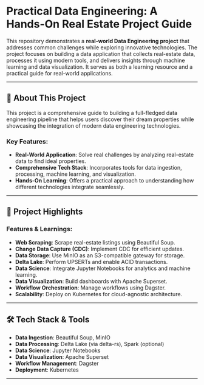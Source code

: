 # Practical Data Engineering: A Hands-On Real Estate Project Guide

This repository demonstrates a **real-world Data Engineering project** that addresses common challenges while exploring innovative technologies. The project focuses on building a data application that collects real-estate data, processes it using modern tools, and delivers insights through machine learning and data visualization. It serves as both a learning resource and a practical guide for real-world applications.

---

## 🌟 About This Project

This project is a comprehensive guide to building a full-fledged data engineering pipeline that helps users discover their dream properties while showcasing the integration of modern data engineering technologies.

### Key Features:
- **Real-World Application**: Solve real challenges by analyzing real-estate data to find ideal properties.
- **Comprehensive Tech Stack**: Incorporates tools for data ingestion, processing, machine learning, and visualization.
- **Hands-On Learning**: Offers a practical approach to understanding how different technologies integrate seamlessly.

---

## 🚀 Project Highlights

### Features & Learnings:
- **Web Scraping**: Scrape real-estate listings using Beautiful Soup.
- **Change Data Capture (CDC)**: Implement CDC for efficient updates.
- **Data Storage**: Use MinIO as an S3-compatible gateway for storage.
- **Delta Lake**: Perform UPSERTs and enable ACID transactions.
- **Data Science**: Integrate Jupyter Notebooks for analytics and machine learning.
- **Data Visualization**: Build dashboards with Apache Superset.
- **Workflow Orchestration**: Manage workflows using Dagster.
- **Scalability**: Deploy on Kubernetes for cloud-agnostic architecture.

---

## 🛠 Tech Stack & Tools

- **Data Ingestion**: Beautiful Soup, MinIO
- **Data Processing**: Delta Lake (via delta-rs), Spark (optional)
- **Data Science**: Jupyter Notebooks
- **Data Visualization**: Apache Superset
- **Workflow Management**: Dagster
- **Deployment**: Kubernetes

---



